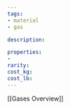 ```yaml
---
tags:
- material
- gas

description: 

properties:
- 
rarity: 
cost_kg: 
cost_lb: 
---
```

[[Gases Overview]]